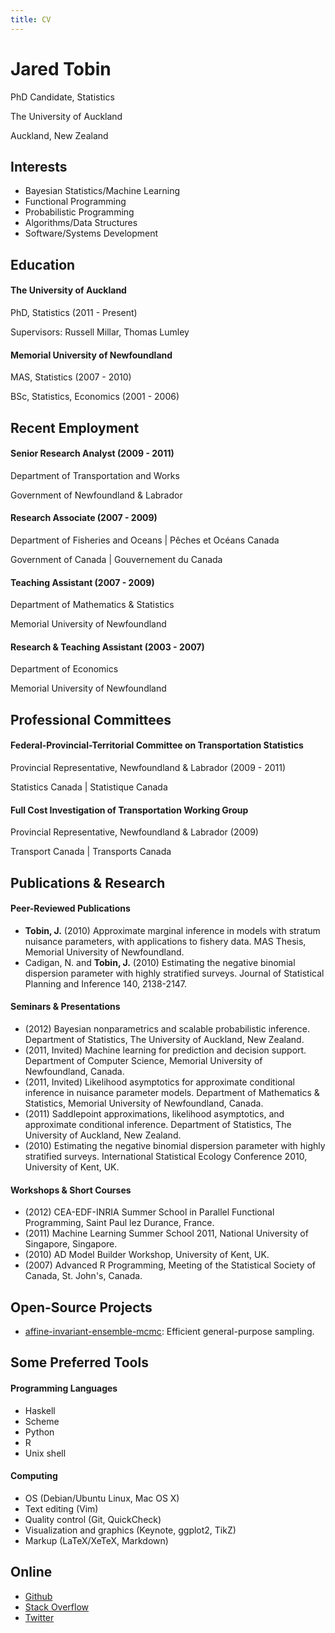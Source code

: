 ```yaml
---
title: CV
---
```


Jared Tobin
===========

PhD Candidate, Statistics

The University of Auckland

Auckland, New Zealand

Interests
---------

*   Bayesian Statistics/Machine Learning
*   Functional Programming
*   Probabilistic Programming
*   Algorithms/Data Structures
*   Software/Systems Development

Education
---------

#### The University of Auckland
PhD, Statistics (2011 - Present)

Supervisors: Russell Millar, Thomas Lumley

#### Memorial University of Newfoundland
MAS, Statistics (2007 - 2010)

BSc, Statistics, Economics (2001 - 2006)

Recent Employment 
-----------------

#### Senior Research Analyst (2009 - 2011)
Department of Transportation and Works

Government of Newfoundland & Labrador

#### Research Associate (2007 - 2009)
Department of Fisheries and Oceans | Pêches et Océans Canada

Government of Canada | Gouvernement du Canada

#### Teaching Assistant (2007 - 2009)
Department of Mathematics & Statistics

Memorial University of Newfoundland

#### Research & Teaching Assistant (2003 - 2007)
Department of Economics

Memorial University of Newfoundland

Professional Committees
-----------------------

#### Federal-Provincial-Territorial Committee on Transportation Statistics
Provincial Representative, Newfoundland & Labrador (2009 - 2011)

Statistics Canada | Statistique Canada

#### Full Cost Investigation of Transportation Working Group
Provincial Representative, Newfoundland & Labrador (2009)

Transport Canada | Transports Canada

Publications & Research
-----------------------

#### Peer-Reviewed Publications

*   **Tobin, J.** (2010) Approximate marginal inference in models with stratum nuisance parameters, with applications to fishery data. MAS Thesis, Memorial University of Newfoundland.
*   Cadigan, N. and **Tobin, J.** (2010) Estimating the negative binomial dispersion parameter with highly stratified surveys. Journal of Statistical Planning and Inference 140, 2138-2147.

#### Seminars & Presentations

*   \(2012\) Bayesian nonparametrics and scalable probabilistic inference. Department of Statistics, The University of Auckland, New Zealand.
*   \(2011, Invited\) Machine learning for prediction and decision support. Department of Computer Science, Memorial University of Newfoundland, Canada.
*   \(2011, Invited\) Likelihood asymptotics for approximate conditional inference in nuisance parameter models. Department of Mathematics & Statistics, Memorial University of Newfoundland, Canada.
*   \(2011\) Saddlepoint approximations, likelihood asymptotics, and approximate conditional inference. Department of Statistics, The University of Auckland, New Zealand.
*   \(2010\) Estimating the negative binomial dispersion parameter with highly stratified surveys. International Statistical Ecology Conference 2010, University of Kent, UK.

#### Workshops & Short Courses

*   \(2012\) CEA-EDF-INRIA Summer School in Parallel Functional Programming, Saint Paul lez Durance, France.
*   \(2011\) Machine Learning Summer School 2011, National University of Singapore, Singapore.
*   \(2010\) AD Model Builder Workshop, University of Kent, UK.
*   \(2007\) Advanced R Programming, Meeting of the Statistical Society of Canada, St. John's, Canada.

Open-Source Projects
--------------------

*   [affine-invariant-ensemble-mcmc](http://hackage.haskell.org/package/affine-invariant-ensemble-mcmc): Efficient general-purpose sampling. 


Some Preferred Tools
--------------------

#### Programming Languages

*   Haskell
*   Scheme
*   Python
*   R
*   Unix shell

#### Computing

*   OS (Debian/Ubuntu Linux, Mac OS X)
*   Text editing (Vim)
*   Quality control (Git, QuickCheck) 
*   Visualization and graphics (Keynote, ggplot2, TikZ)
*   Markup (LaTeX/XeTeX, Markdown)

Online
------

*   [Github](http://github.com/jtobin)
*   [Stack Overflow](http://stackoverflow.com/users/1193741/jtobin)
*   [Twitter](http://twitter.com/jaredtobin)
